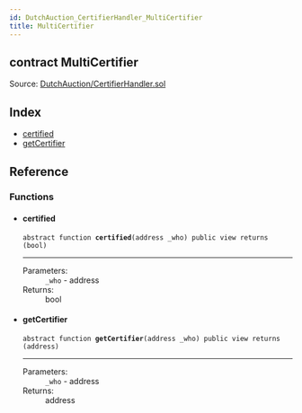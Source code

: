 ```yaml
---
id: DutchAuction_CertifierHandler_MultiCertifier
title: MultiCertifier
---
```


<div class="contract-doc"><div class="contract"><h2 class="contract-header"><span class="contract-kind">contract</span> MultiCertifier</h2><div class="source">Source: <a href="https://github.com/WOM-Protocol/WOM-Ethe/blob/v1.0.0/contracts/DutchAuction/CertifierHandler.sol" target="_blank">DutchAuction/CertifierHandler.sol</a></div></div><div class="index"><h2>Index</h2><ul><li><a href="DutchAuction_CertifierHandler_MultiCertifier.html#certified">certified</a></li><li><a href="DutchAuction_CertifierHandler_MultiCertifier.html#getCertifier">getCertifier</a></li></ul></div><div class="reference"><h2>Reference</h2><div class="functions"><h3>Functions</h3><ul><li><div class="item function"><span id="certified" class="anchor-marker"></span><h4 class="name">certified</h4><div class="body"><code class="signature"><span>abstract </span>function <strong>certified</strong><span>(address _who) </span><span>public </span><span>view </span><span>returns  (bool) </span></code><hr/><dl><dt><span class="label-parameters">Parameters:</span></dt><dd><div><code>_who</code> - address</div></dd><dt><span class="label-return">Returns:</span></dt><dd>bool</dd></dl></div></div></li><li><div class="item function"><span id="getCertifier" class="anchor-marker"></span><h4 class="name">getCertifier</h4><div class="body"><code class="signature"><span>abstract </span>function <strong>getCertifier</strong><span>(address _who) </span><span>public </span><span>view </span><span>returns  (address) </span></code><hr/><dl><dt><span class="label-parameters">Parameters:</span></dt><dd><div><code>_who</code> - address</div></dd><dt><span class="label-return">Returns:</span></dt><dd>address</dd></dl></div></div></li></ul></div></div></div>
